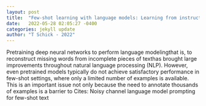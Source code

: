 ```yaml
---
layout: post
title:  "Few-shot learning with language models: Learning from instructions and contexts"
date:   2022-05-28 02:05:27 -0400
categories: jekyll update
author: "T Schick - 2022"
---
```

Pretraining deep neural networks to perform language modelingthat is, to reconstruct missing words from incomplete pieces of texthas brought large improvements throughout natural language processing (NLP). However, even pretrained models typically do not achieve satisfactory performance in few-shot settings, where only a limited number of examples is available. This is an important issue not only because the need to annotate thousands of examples is a barrier to  Cites: Noisy channel language model prompting for few-shot text